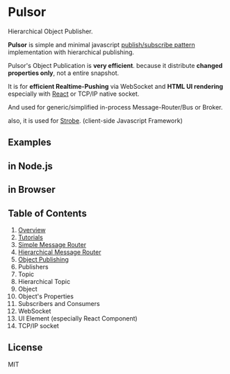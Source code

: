 # Pulsor

Hierarchical Object Publisher.

**Pulsor** is simple and minimal javascript [publish/subscribe pattern](https://en.wikipedia.org/wiki/Publish%E2%80%93subscribe_pattern) implementation with hierarchical publishing.

Pulsor's Object Publication is **very efficient**. because it distribute **changed properties only**, not a entire snapshot.

It is for **efficient Realtime-Pushing** via WebSocket and **HTML UI rendering** especially with [React](https://facebook.github.io/react/) or TCP/IP native socket.

And used for generic/simplified in-process Message-Router/Bus or Broker.

also, it is used for [Strobe](#). (client-side Javascript Framework)

## Examples

## in Node.js

## in Browser

## Table of Contents

1. [Overview](doc/overview.md)
1. [Tutorials](doc/tutorials.md)
  1.  [Simple Message Router](doc/tutorials.md#topic)
  1.  [Hierarchical Message Router](doc/tutorials.md#htopic)
  1.  [Object Publishing](doc/tutorials.md#object)
1. Publishers
  1.  Topic
  1.  Hierarchical Topic
  1.  Object
  1.  Object's Properties
1. Subscribers and Consumers
  1.  WebSocket
  1.  UI Element  (especially React Component)
  1.  TCP/IP socket

##  License

MIT

